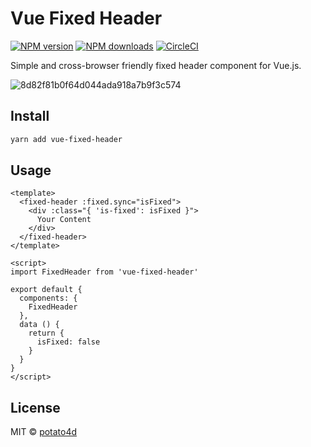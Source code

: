 # Vue Fixed Header

[![NPM version](https://img.shields.io/npm/v/vue-fixed-header.svg?style=flat)](https://npmjs.com/package/vue-fixed-header) [![NPM downloads](https://img.shields.io/npm/dm/vue-fixed-header.svg?style=flat)](https://npmjs.com/package/vue-fixed-header) [![CircleCI](https://circleci.com/gh/potato4d/vue-fixed-header/tree/master.svg?style=shield)](https://circleci.com/gh/potato4d/vue-fixed-header/tree/master)

Simple and cross-browser friendly fixed header component for Vue.js.

![8d82f81b0f64d044ada918a7b9f3c574](https://user-images.githubusercontent.com/6993514/34456130-7981a894-edd2-11e7-8861-4745d85c8c96.gif)

## Install

```bash
yarn add vue-fixed-header
```

## Usage

```vue
<template>
  <fixed-header :fixed.sync="isFixed">
    <div :class="{ 'is-fixed': isFixed }">
      Your Content
    </div>
  </fixed-header>
</template>

<script>
import FixedHeader from 'vue-fixed-header'

export default {
  components: {
    FixedHeader
  },
  data () {
    return {
      isFixed: false
    }
  }
}
</script>
```

## License

MIT &copy; [potato4d](https://github.com/potato4d)
